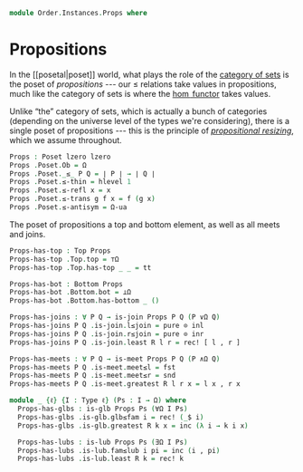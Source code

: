 <!--
```agda
open import Cat.Prelude

open import Data.Sum

open import Order.Semilattice.Join
open import Order.Semilattice.Meet
open import Order.Diagram.Bottom
open import Order.Diagram.Join
open import Order.Diagram.Meet
open import Order.Diagram.Glb
open import Order.Diagram.Lub
open import Order.Diagram.Top
open import Order.Base
```
-->

```agda
module Order.Instances.Props where
```

# Propositions

In the [[posetal|poset]] world, what plays the role of the [category of
sets] is the poset of _propositions_ --- our $\le$ relations take values
in propositions, much like the category of sets is where the [$\hom$
functor] takes values.

[category of sets]: Cat.Base.html#the-precategory-of-sets
[$\hom$ functor]: Cat.Functor.Hom.html

Unlike “the” category of sets, which is actually a bunch of categories
(depending on the universe level of the types we're considering), there
is a single poset of propositions --- this is the principle of
[_propositional resizing_], which we assume throughout.

[_propositional resizing_]: 1Lab.Resizing.html

```agda
Props : Poset lzero lzero
Props .Poset.Ob = Ω
Props .Poset._≤_ P Q = ∣ P ∣ → ∣ Q ∣
Props .Poset.≤-thin = hlevel 1
Props .Poset.≤-refl x = x
Props .Poset.≤-trans g f x = f (g x)
Props .Poset.≤-antisym = Ω-ua
```

The poset of propositions a top and bottom element, as well as
all meets and joins.

```agda
Props-has-top : Top Props
Props-has-top .Top.top = ⊤Ω
Props-has-top .Top.has-top _ _ = tt

Props-has-bot : Bottom Props
Props-has-bot .Bottom.bot = ⊥Ω
Props-has-bot .Bottom.has-bottom _ ()

Props-has-joins : ∀ P Q → is-join Props P Q (P ∨Ω Q)
Props-has-joins P Q .is-join.l≤join = pure ⊙ inl
Props-has-joins P Q .is-join.r≤join = pure ⊙ inr
Props-has-joins P Q .is-join.least R l r = rec! [ l , r ]

Props-has-meets : ∀ P Q → is-meet Props P Q (P ∧Ω Q)
Props-has-meets P Q .is-meet.meet≤l = fst
Props-has-meets P Q .is-meet.meet≤r = snd
Props-has-meets P Q .is-meet.greatest R l r x = l x , r x

module _ {ℓ} {I : Type ℓ} (Ps : I → Ω) where
  Props-has-glbs : is-glb Props Ps (∀Ω I Ps)
  Props-has-glbs .is-glb.glb≤fam i = rec! (_$ i)
  Props-has-glbs .is-glb.greatest R k x = inc (λ i → k i x)

  Props-has-lubs : is-lub Props Ps (∃Ω I Ps)
  Props-has-lubs .is-lub.fam≤lub i pi = inc (i , pi)
  Props-has-lubs .is-lub.least R k = rec! k
```

<!--
```agda
open is-meet-semilattice
open is-join-semilattice

Props-is-meet-slat : is-meet-semilattice Props
Props-is-meet-slat ._∩_ x y = x ∧Ω y
Props-is-meet-slat .∩-meets = Props-has-meets
Props-is-meet-slat .has-top = Props-has-top

Props-is-join-slat : is-join-semilattice Props
Props-is-join-slat ._∪_ x y    = x ∨Ω y
Props-is-join-slat .∪-joins    = Props-has-joins
Props-is-join-slat .has-bottom = Props-has-bot
```
-->
